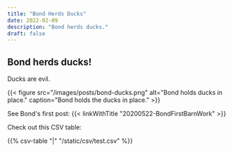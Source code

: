 ```yaml
---
title: "Bond Herds Ducks"
date: 2022-02-09
description: "Bond herds ducks."
draft: false
---
```


## Bond herds ducks!



Ducks are evil.

{{< figure src="/images/posts/bond-ducks.png" alt="Bond holds ducks in place."  caption="Bond holds the ducks in place." >}}

See Bond's first post: {{< linkWithTitle "20200522-BondFirstBarnWork" >}}

Check out this CSV table:

{{% csv-table "|" "/static/csv/test.csv" %}}